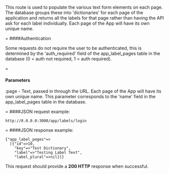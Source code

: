 This route is used to populate the various text form elements on each page. The database groups these into 'dictionaries' for each page of the application and returns all the labels for that page rather than having the API ask for each label individually. Each page of the App will have its own unique name. 

=
####Authentication

Some requests do not require the user to be authenticated, this is determined by the 'auth_required' field of the app_label_pages table in the database (0 = auth not required, 1 = auth required).

=
#### Parameters

:page - Text, passed in through the URL. Each page of the App will have its own unique name. This parameter corresponds to the 'name' field in the app_label_pages table in the database.

=
####JSON request example:
```
http://0.0.0.0:3000/app/labels/login
```
=
####JSON response example:

```
{"app_label_pages"=>
  [{"id"=>10,
    "key"=>"Test Dictionary",
    "label"=>"Testing Label Text",
    "label_plural"=>nil}]}
```

This request should provide a <strong>200 HTTP</strong> response when successful.